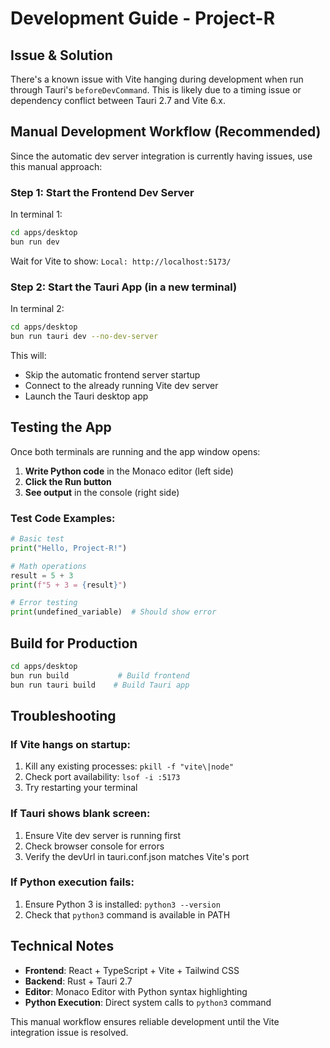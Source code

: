 # Development Guide - Project-R

## Issue & Solution

There's a known issue with Vite hanging during development when run through Tauri's `beforeDevCommand`. This is likely due to a timing issue or dependency conflict between Tauri 2.7 and Vite 6.x.

## Manual Development Workflow (Recommended)

Since the automatic dev server integration is currently having issues, use this manual approach:

### Step 1: Start the Frontend Dev Server
In terminal 1:
```bash
cd apps/desktop
bun run dev
```

Wait for Vite to show: `Local: http://localhost:5173/`

### Step 2: Start the Tauri App (in a new terminal)
In terminal 2:
```bash
cd apps/desktop
bun run tauri dev --no-dev-server
```

This will:
- Skip the automatic frontend server startup
- Connect to the already running Vite dev server
- Launch the Tauri desktop app

## Testing the App

Once both terminals are running and the app window opens:

1. **Write Python code** in the Monaco editor (left side)
2. **Click the Run button** 
3. **See output** in the console (right side)

### Test Code Examples:
```python
# Basic test
print("Hello, Project-R!")

# Math operations
result = 5 + 3
print(f"5 + 3 = {result}")

# Error testing
print(undefined_variable)  # Should show error
```

## Build for Production

```bash
cd apps/desktop
bun run build           # Build frontend
bun run tauri build    # Build Tauri app
```

## Troubleshooting

### If Vite hangs on startup:
1. Kill any existing processes: `pkill -f "vite\|node"`
2. Check port availability: `lsof -i :5173`
3. Try restarting your terminal

### If Tauri shows blank screen:
1. Ensure Vite dev server is running first
2. Check browser console for errors
3. Verify the devUrl in tauri.conf.json matches Vite's port

### If Python execution fails:
1. Ensure Python 3 is installed: `python3 --version`
2. Check that `python3` command is available in PATH

## Technical Notes

- **Frontend**: React + TypeScript + Vite + Tailwind CSS
- **Backend**: Rust + Tauri 2.7
- **Editor**: Monaco Editor with Python syntax highlighting
- **Python Execution**: Direct system calls to `python3` command

This manual workflow ensures reliable development until the Vite integration issue is resolved.